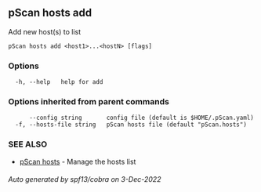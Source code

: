 ## pScan hosts add

Add new host(s) to list

```
pScan hosts add <host1>...<hostN> [flags]
```

### Options

```
  -h, --help   help for add
```

### Options inherited from parent commands

```
      --config string       config file (default is $HOME/.pScan.yaml)
  -f, --hosts-file string   pScan hosts file (default "pScan.hosts")
```

### SEE ALSO

* [pScan hosts](pScan_hosts.md)	 - Manage the hosts list

###### Auto generated by spf13/cobra on 3-Dec-2022
